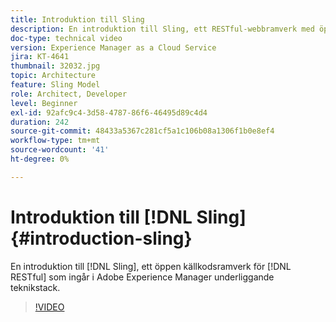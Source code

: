 ```yaml
---
title: Introduktion till Sling
description: En introduktion till Sling, ett RESTful-webbramverk med öppen källkod som ingår i Adobe Experience Manager underliggande teknikstack.
doc-type: technical video
version: Experience Manager as a Cloud Service
jira: KT-4641
thumbnail: 32032.jpg
topic: Architecture
feature: Sling Model
role: Architect, Developer
level: Beginner
exl-id: 92afc9c4-3d58-4787-86f6-46495d89c4d4
duration: 242
source-git-commit: 48433a5367c281cf5a1c106b08a1306f1b0e8ef4
workflow-type: tm+mt
source-wordcount: '41'
ht-degree: 0%

---
```


# Introduktion till [!DNL Sling] {#introduction-sling}

En introduktion till [!DNL Sling], ett öppen källkodsramverk för [!DNL RESTful] som ingår i Adobe Experience Manager underliggande teknikstack.

>[!VIDEO](https://video.tv.adobe.com/v/32032?quality=12&learn=on)
